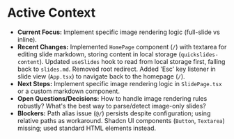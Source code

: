 # Active Context

*   **Current Focus:** Implement specific image rendering logic (full-slide vs inline).
*   **Recent Changes:** Implemented `HomePage` component (`/`) with textarea for editing slide markdown, storing content in local storage (`quickslides-content`). Updated `useSlides` hook to read from local storage first, falling back to `slides.md`. Removed root redirect. Added 'Esc' key listener in slide view (`App.tsx`) to navigate back to the homepage (`/`).
*   **Next Steps:** Implement specific image rendering logic in `SlidePage.tsx` or a custom markdown component.
*   **Open Questions/Decisions:** How to handle image rendering rules robustly? What's the best way to parse/detect image-only slides?
*   **Blockers:** Path alias issue (`@/`) persists despite configuration; using relative paths as workaround. Shadcn UI components (`Button`, `Textarea`) missing; used standard HTML elements instead.
